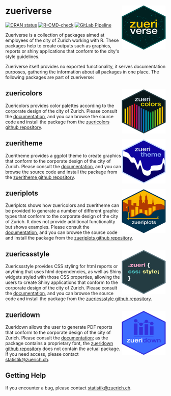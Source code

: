 # zueriverse <img src="man/figures/Hexagon_zueriverse.png" alt="Hexagon logo for zueriverse R package" align="right" height="138.5" width="138.5"/>

<!-- badges: start -->
[![CRAN status](https://www.r-pkg.org/badges/version/zueriverse)](https://CRAN.R-project.org/package=zueriverse)
[![R-CMD-check](https://github.com/StatistikStadtZuerich/zueriverse/actions/workflows/R-CMD-check.yaml/badge.svg)](https://github.com/StatistikStadtZuerich/zueriverse/actions/workflows/R-CMD-check.yaml)
[![GitLab Pipeline](https://cmp-sdlc.stzh.ch/OE-7035/ssz-da/libraries/zueriverse/zueriverse/badges/main/pipeline.svg?key_text=GitlabPipeline&key_width=100)](https://cmp-sdlc.stzh.ch/OE-7035/ssz-da/libraries/zueriverse/zueriverse/badges/main/pipeline.svg?key_text=GitLabPipeline&key_width=100)
<!-- badges: end -->

Zueriverse is a collection of packages aimed at employees of the city of Zurich working with R. These packages help to create outputs such as graphics, reports or shiny applications that conform to the city's style guidelines. 

Zueriverse itself provides no exported functionality, it serves documentation purposes, gathering the information about all packages in one place. The following packages are part of zueriverse:

## zuericolors <img src="man/figures/Hexagon_zuericolors.png" alt="Hexagon logo for zuericolors R package" align="right" height="138.5" width="138.5"/>

Zuericolors provides color palettes according to the corporate design of the city of Zurich. 
Please consult the [documentation](https://statistikstadtzuerich.github.io/zuericolors/), and you can browse the source code and install the package from the [zuericolors github repository](https://github.com/StatistikStadtZuerich/zuericolors).

## zueritheme <img src="man/figures/Hexagon_zueritheme.png" alt="Hexagon logo for zueritheme R package" align="right" height="138.5" width="138.5"/>

Zueritheme provides a ggplot theme to create graphics that conform to the corporate design of the city of Zurich.
Please consult the [documentation](https://statistikstadtzuerich.github.io/zueritheme/), and you can browse the source code and install the package from the [zueritheme github repository](https://github.com/StatistikStadtZuerich/zueritheme).

## zueriplots <img src="man/figures/Hexagon_zueriplots.png" alt="Hexagon logo for zueriplots R package" align="right" height="138.5" width="138.5"/>

Zueriplots shows how zuericolors and zueritheme can be provided to generate a number of different graphic types that conform to the corporate design of the city of Zurich. It does not provide additional functionality but shows examples.
Please consult the [documentation](https://statistikstadtzuerich.github.io/zueriplots/), and you can browse the source code and install the package from the [zueriplots github repository](https://github.com/StatistikStadtZuerich/zueriplots).

## zuericssstyle <img src="man/figures/Hexagon_zuericssstyle.png" alt="Hexagon logo for zueriplots R package" align="right" height="138.5" width="138.5"/>

Zuericssstyle provides CSS styling for html reports or anything that uses html dependencies, as well as Shiny widgets styled with those CSS properties, allowing the users to create Shiny applications that conform to the corporate design of the city of Zurich.
Please consult the [documentation](https://statistikstadtzuerich.github.io/zuericssstyle/), and you can browse the source code and install the package from the [zuericssstyle github repository](https://github.com/StatistikStadtZuerich/zuericssstyle).

## zueridown <img src="man/figures/Hexagon_zueridown.png" alt="Hexagon logo for zueridown R package" align="right" height="138.5" width="138.5"/>

Zueridown allows the user to generate PDF reports that conform to the corporate design of the city of Zurich.
Please consult the [documentation](https://statistikstadtzuerich.github.io/zueridown/); as the package contains a proprietary font, the [zueridown github repository](https://github.com/StatistikStadtZuerich/zueridown) does not contain the actual package. If you need access, please contact [statistik@zuerich.ch](mailto:statistik@zuerich.ch).

## Getting Help
If you encounter a bug, please contact [statistik@zuerich.ch](mailto:statistik@zuerich.ch).
